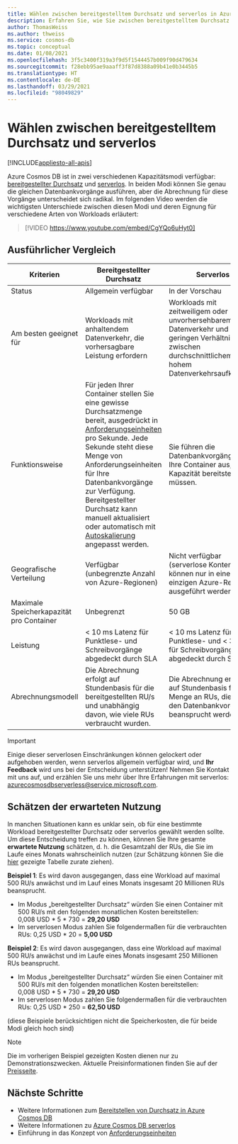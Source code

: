```yaml
---
title: Wählen zwischen bereitgestelltem Durchsatz und serverlos in Azure Cosmos DB
description: Erfahren Sie, wie Sie zwischen bereitgestelltem Durchsatz und serverlos für ihre Workload wählen.
author: ThomasWeiss
ms.author: thweiss
ms.service: cosmos-db
ms.topic: conceptual
ms.date: 01/08/2021
ms.openlocfilehash: 3f5c3400f319a3f9d5f1544457b009f90d479634
ms.sourcegitcommit: f28ebb95ae9aaaff3f87d8388a09b41e0b3445b5
ms.translationtype: HT
ms.contentlocale: de-DE
ms.lasthandoff: 03/29/2021
ms.locfileid: "98049829"
---
```

# <a name="how-to-choose-between-provisioned-throughput-and-serverless"></a>Wählen zwischen bereitgestelltem Durchsatz und serverlos
[!INCLUDE[appliesto-all-apis](includes/appliesto-all-apis.md)]

Azure Cosmos DB ist in zwei verschiedenen Kapazitätsmodi verfügbar: [bereitgestellter Durchsatz](set-throughput.md) und [serverlos](serverless.md). In beiden Modi können Sie genau die gleichen Datenbankvorgänge ausführen, aber die Abrechnung für diese Vorgänge unterscheidet sich radikal. Im folgenden Video werden die wichtigsten Unterschiede zwischen diesen Modi und deren Eignung für verschiedene Arten von Workloads erläutert:

> [!VIDEO https://www.youtube.com/embed/CgYQo6uHyt0]

## <a name="detailed-comparison"></a>Ausführlicher Vergleich

| Kriterien | Bereitgestellter Durchsatz | Serverlos |
| --- | --- | --- |
| Status | Allgemein verfügbar | In der Vorschau |
| Am besten geeignet für | Workloads mit anhaltendem Datenverkehr, die vorhersagbare Leistung erfordern | Workloads mit zeitweiligem oder unvorhersehbarem Datenverkehr und einem geringen Verhältnis zwischen durchschnittlichem und hohem Datenverkehrsaufkommen |
| Funktionsweise | Für jeden Ihrer Container stellen Sie eine gewisse Durchsatzmenge bereit, ausgedrückt in [Anforderungseinheiten](request-units.md) pro Sekunde. Jede Sekunde steht diese Menge von Anforderungseinheiten für Ihre Datenbankvorgänge zur Verfügung. Bereitgestellter Durchsatz kann manuell aktualisiert oder automatisch mit [Autoskalierung](provision-throughput-autoscale.md) angepasst werden. | Sie führen die Datenbankvorgänge für Ihre Container aus, ohne Kapazität bereitstellen zu müssen. |
| Geografische Verteilung | Verfügbar (unbegrenzte Anzahl von Azure-Regionen) | Nicht verfügbar (serverlose Konten können nur in einer einzigen Azure-Region ausgeführt werden) |
| Maximale Speicherkapazität pro Container | Unbegrenzt | 50 GB |
| Leistung | < 10 ms Latenz für Punktlese- und Schreibvorgänge abgedeckt durch SLA | < 10 ms Latenz für Punktlese- und < 30 ms für Schreibvorgänge abgedeckt durch SLA |
| Abrechnungsmodell | Die Abrechnung erfolgt auf Stundenbasis für die bereitgestellten RU/s und unabhängig davon, wie viele RUs verbraucht wurden. | Die Abrechnung erfolgt auf Stundenbasis für die Menge an RUs, die von den Datenbankvorgängen beansprucht werden. |

> [!IMPORTANT]
> Einige dieser serverlosen Einschränkungen können gelockert oder aufgehoben werden, wenn serverlos allgemein verfügbar wird, und **Ihr Feedback** wird uns bei der Entscheidung unterstützen! Nehmen Sie Kontakt mit uns auf, und erzählen Sie uns mehr über Ihre Erfahrungen mit serverlos: [azurecosmosdbserverless@service.microsoft.com](mailto:azurecosmosdbserverless@service.microsoft.com).

## <a name="estimating-your-expected-consumption"></a>Schätzen der erwarteten Nutzung

In manchen Situationen kann es unklar sein, ob für eine bestimmte Workload bereitgestellter Durchsatz oder serverlos gewählt werden sollte. Um diese Entscheidung treffen zu können, können Sie Ihre gesamte **erwartete Nutzung** schätzen, d. h. die Gesamtzahl der RUs, die Sie im Laufe eines Monats wahrscheinlich nutzen (zur Schätzung können Sie die [hier](plan-manage-costs.md#estimating-serverless-costs) gezeigte Tabelle zurate ziehen).

**Beispiel 1**: Es wird davon ausgegangen, dass eine Workload auf maximal 500 RU/s anwächst und im Lauf eines Monats insgesamt 20 Millionen RUs beansprucht.

- Im Modus „bereitgestellter Durchsatz“ würden Sie einen Container mit 500 RU/s mit den folgenden monatlichen Kosten bereitstellen: 0,008 USD * 5 * 730 = **29,20 USD**
- Im serverlosen Modus zahlen Sie folgendermaßen für die verbrauchten RUs: 0,25 USD * 20 = **5,00 USD**

**Beispiel 2**: Es wird davon ausgegangen, dass eine Workload auf maximal 500 RU/s anwächst und im Laufe eines Monats insgesamt 250 Millionen RUs beansprucht.

- Im Modus „bereitgestellter Durchsatz“ würden Sie einen Container mit 500 RU/s mit den folgenden monatlichen Kosten bereitstellen: 0,008 USD * 5 * 730 = **29,20 USD**
- Im serverlosen Modus zahlen Sie folgendermaßen für die verbrauchten RUs: 0,25 USD * 250 = **62,50 USD**

(diese Beispiele berücksichtigen nicht die Speicherkosten, die für beide Modi gleich hoch sind)

> [!NOTE]
> Die im vorherigen Beispiel gezeigten Kosten dienen nur zu Demonstrationszwecken. Aktuelle Preisinformationen finden Sie auf der [Preisseite](https://azure.microsoft.com/pricing/details/cosmos-db/).

## <a name="next-steps"></a>Nächste Schritte

- Weitere Informationen zum [Bereitstellen von Durchsatz in Azure Cosmos DB](set-throughput.md)
- Weitere Informationen zu [Azure Cosmos DB serverlos](serverless.md)
- Einführung in das Konzept von [Anforderungseinheiten](request-units.md)
